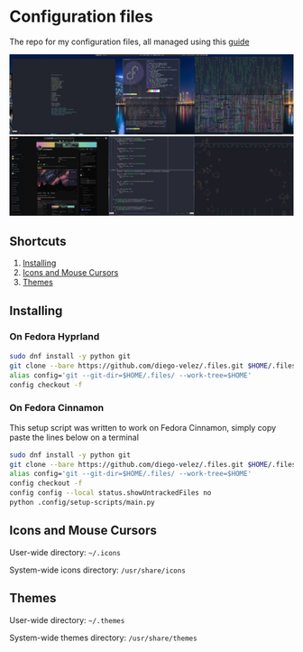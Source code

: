 # Configuration files

The repo for my configuration files, all managed using this [guide](https://www.atlassian.com/git/tutorials/dotfiles)

![Super Ultrawide Hyprland](.config/desktop_1.jpg)
![Super Ultrawide Hyprland](.config/desktop_2.jpg)

## Shortcuts

1. [Installing](#installing)
2. [Icons and Mouse Cursors](#icons-and-mouse-cursors)
3. [Themes](#themes)

## Installing

### On Fedora Hyprland

```bash
sudo dnf install -y python git
git clone --bare https://github.com/diego-velez/.files.git $HOME/.files
alias config='git --git-dir=$HOME/.files/ --work-tree=$HOME'
config checkout -f
```

### On Fedora Cinnamon

This setup script was written to work on Fedora Cinnamon, simply copy paste the lines below on a terminal

```bash
sudo dnf install -y python git
git clone --bare https://github.com/diego-velez/.files.git $HOME/.files
alias config='git --git-dir=$HOME/.files/ --work-tree=$HOME'
config checkout -f
config config --local status.showUntrackedFiles no
python .config/setup-scripts/main.py
```

## Icons and Mouse Cursors

User-wide directory: `~/.icons`

System-wide icons directory: `/usr/share/icons`

## Themes

User-wide directory: `~/.themes`

System-wide themes directory: `/usr/share/themes`
